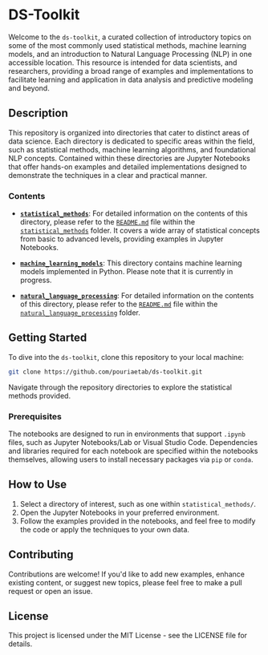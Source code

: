 # DS-Toolkit

Welcome to the `ds-toolkit`, a curated collection of introductory topics on some of the most commonly used statistical methods, machine learning models, and an introduction to Natural Language Processing (NLP) in one accessible location. This resource is intended for data scientists, and researchers, providing a broad range of examples and implementations to facilitate learning and application in data analysis and predictive modeling and beyond.

## Description

This repository is organized into directories that cater to distinct areas of data science. Each directory is dedicated to specific areas within the field, such as statistical methods, machine learning algorithms, and foundational NLP concepts. Contained within these directories are Jupyter Notebooks that offer hands-on examples and detailed implementations designed to demonstrate the techniques in a clear and practical manner.

### Contents

- [**`statistical_methods`**](./statistical_methods/): For detailed information on the contents of this directory, please refer to the [`README.md`](./statistical_methods/README.md) file within the [`statistical_methods`](./statistical_methods/) folder. It covers a wide array of statistical concepts from basic to advanced levels, providing examples in Jupyter Notebooks.

- [**`machine_learning_models`**](./machine_learning_models/): This directory contains machine learning models implemented in Python. Please note that it is currently in progress.

- [**`natural_language_processing`**](./natural_language_processing/): For detailed information on the contents of this directory, please refer to the [`README.md`](./natural_language_processing/README.md) file within the [`natural_language_processing`](./natural_language_processing/) folder.

## Getting Started

To dive into the `ds-toolkit`, clone this repository to your local machine:

```bash
git clone https://github.com/pouriaetab/ds-toolkit.git
```

Navigate through the repository directories to explore the statistical methods provided.

### Prerequisites

The notebooks are designed to run in environments that support `.ipynb` files, such as Jupyter Notebooks/Lab or Visual Studio Code. Dependencies and libraries required for each notebook are specified within the notebooks themselves, allowing users to install necessary packages via `pip` or `conda`.

## How to Use

1. Select a directory of interest, such as one within `statistical_methods/`.
2. Open the Jupyter Notebooks in your preferred environment.
3. Follow the examples provided in the notebooks, and feel free to modify the code or apply the techniques to your own data.

## Contributing

Contributions are welcome! If you'd like to add new examples, enhance existing content, or suggest new topics, please feel free to make a pull request or open an issue.

## License

This project is licensed under the MIT License - see the LICENSE file for details.
